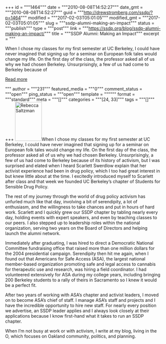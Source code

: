 +++
id = """1464"""
date = """2010-08-08T14:52:27"""
date_gmt = """2010-08-08T14:52:27"""
guid = """http://drewstromberg.com/ssdp/?p=1464"""
modified = """2017-02-03T05:01:05"""
modified_gmt = """2017-02-03T05:01:05"""
slug = """ssdp-alumni-making-an-impact"""
status = """publish"""
type = """post"""
link = """https://ssdp.org/blog/ssdp-alumni-making-an-impact/"""
title = """SSDP Alumni: Making an Impact"""
excerpt = """<p>When I chose my classes for my first semester at UC Berkeley, I could have never imagined that signing up for a seminar on European folk tales would change my life. On the first day of the class, the professor asked all of us why we had chosen Berkeley. Unsurprisingly, a few of us had come to Berkeley because of</p>
<div class="h10"></div>
<p><a class="more-link2 flat" href="https://ssdp.org/blog/ssdp-alumni-making-an-impact/">Read more</a></p>
"""
author = """231"""
featured_media = """0"""
comment_status = """open"""
ping_status = """open"""
template = """"""
format = """standard"""
meta = """[]"""
categories = """[24, 33]"""
tags = """[]"""
+++
<img class="alignleft" title="RebeccaSaltzman" src="http://ssdp.org/assets/images/newsletter/2009/RebeccaSaltzman[1].jpg" alt="Rebecca Saltzman" width="86" height="125" />When I chose my classes for my first semester at UC Berkeley, I could have never imagined that signing up for a seminar on European folk tales would change my life. On the first day of the class, the professor asked all of us why we had chosen Berkeley. Unsurprisingly, a few of us had come to Berkeley because of its history of activism, but I was surprised and elated when I heard Scarlett Swerdlow explain that her activist experience had been in drug policy, which I too had great interest in but knew little about at the time. I excitedly introduced myself to Scarlett after class and that week we founded UC Berkeley&#8217;s chapter of Students for Sensible Drug Policy.

The rest of my journey through the world of drug policy activism has unfurled much like that day, involving a bit of serendipity, a lot of enthusiasm, and the willingness to take chances and put in hours of hard work. Scarlett and I quickly grew our SSDP chapter by tabling nearly every day, holding events with expert speakers, and even by teaching classes to our peers. I also stepped up to leadership roles within the national organization, serving two years on the Board of Directors and helping launch the alumni network.

Immediately after graduating, I was hired to direct a Democratic National Committee fundraising office that raised more than one million dollars for the 2004 presidential campaign. Serendipity then hit me again, when I found out that Americans for Safe Access (ASA), the largest national member-based organization promoting safe and legal access to cannabis for therapeutic use and research, was hiring a field coordinator. I had volunteered extensively for ASA during my college years, including bringing 200 Berkeley students to a rally of theirs in Sacramento so I knew it would be a perfect fit.

After two years of working with ASA&#8217;s chapter and activist leaders, I moved on to become ASA&#8217;s chief of staff. I manage ASA&#8217;s staff and projects and I have the incredible opportunity to hire new staff. For nearly every position we advertise, an SSDP leader applies and I always look closely at their applications because I know first-hand what it takes to run an SSDP chapter.

When I&#8217;m not busy at work or with activism, I write at my blog, living in the O, which focuses on Oakland community, politics, and planning.
<div></div>
